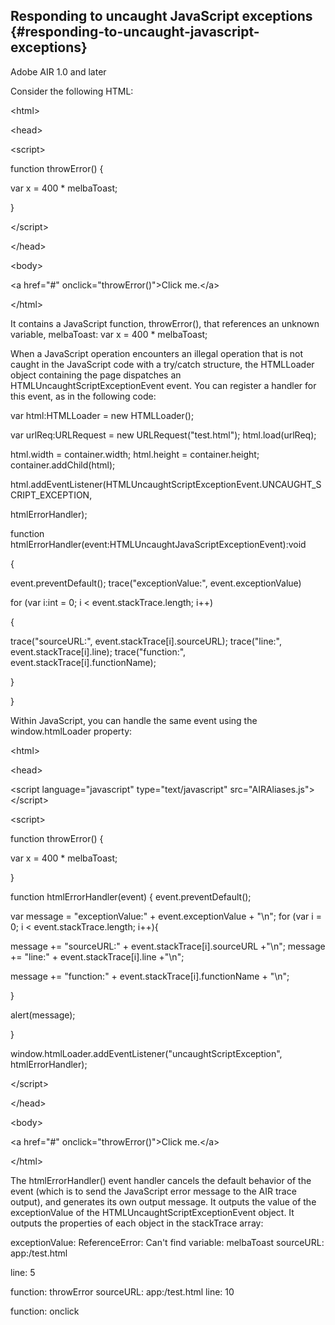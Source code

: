 ## Responding to uncaught JavaScript exceptions {#responding-to-uncaught-javascript-exceptions}

Adobe AIR 1.0 and later

Consider the following HTML:

&lt;html&gt;

&lt;head&gt;

&lt;script&gt;

function throwError() {

var x = 400 * melbaToast;

}

&lt;/script&gt;

&lt;/head&gt;

&lt;body&gt;

&lt;a href=&quot;#&quot; onclick=&quot;throwError()&quot;&gt;Click me.&lt;/a&gt;

&lt;/html&gt;

It contains a JavaScript function, throwError(), that references an unknown variable, melbaToast: var x = 400 * melbaToast;

When a JavaScript operation encounters an illegal operation that is not caught in the JavaScript code with a try/catch structure, the HTMLLoader object containing the page dispatches an HTMLUncaughtScriptExceptionEvent event. You can register a handler for this event, as in the following code:

var html:HTMLLoader = new HTMLLoader();

var urlReq:URLRequest = new URLRequest(&quot;test.html&quot;); html.load(urlReq);

html.width = container.width; html.height = container.height; container.addChild(html);

html.addEventListener(HTMLUncaughtScriptExceptionEvent.UNCAUGHT_SCRIPT_EXCEPTION,

htmlErrorHandler);

function htmlErrorHandler(event:HTMLUncaughtJavaScriptExceptionEvent):void

{

event.preventDefault(); trace(&quot;exceptionValue:&quot;, event.exceptionValue)

for (var i:int = 0; i &lt; event.stackTrace.length; i++)

{

trace(&quot;sourceURL:&quot;, event.stackTrace[i].sourceURL); trace(&quot;line:&quot;, event.stackTrace[i].line); trace(&quot;function:&quot;, event.stackTrace[i].functionName);

}

}

Within JavaScript, you can handle the same event using the window.htmlLoader property:

&lt;html&gt;

&lt;head&gt;

&lt;script language=&quot;javascript&quot; type=&quot;text/javascript&quot; src=&quot;AIRAliases.js&quot;&gt;&lt;/script&gt;

&lt;script&gt;

function throwError() {

var x = 400 * melbaToast;

}

function htmlErrorHandler(event) { event.preventDefault();

var message = &quot;exceptionValue:&quot; + event.exceptionValue + &quot;\n&quot;; for (var i = 0; i &lt; event.stackTrace.length; i++){

message += &quot;sourceURL:&quot; + event.stackTrace[i].sourceURL +&quot;\n&quot;; message += &quot;line:&quot; + event.stackTrace[i].line +&quot;\n&quot;;

message += &quot;function:&quot; + event.stackTrace[i].functionName + &quot;\n&quot;;

}

alert(message);

}

window.htmlLoader.addEventListener(&quot;uncaughtScriptException&quot;, htmlErrorHandler);

&lt;/script&gt;

&lt;/head&gt;

&lt;body&gt;

&lt;a href=&quot;#&quot; onclick=&quot;throwError()&quot;&gt;Click me.&lt;/a&gt;

&lt;/html&gt;

The htmlErrorHandler() event handler cancels the default behavior of the event (which is to send the JavaScript error message to the AIR trace output), and generates its own output message. It outputs the value of the exceptionValue of the HTMLUncaughtScriptExceptionEvent object. It outputs the properties of each object in the stackTrace array:

exceptionValue: ReferenceError: Can&#039;t find variable: melbaToast sourceURL: app:/test.html

line: 5

function: throwError sourceURL: app:/test.html line: 10

function: onclick